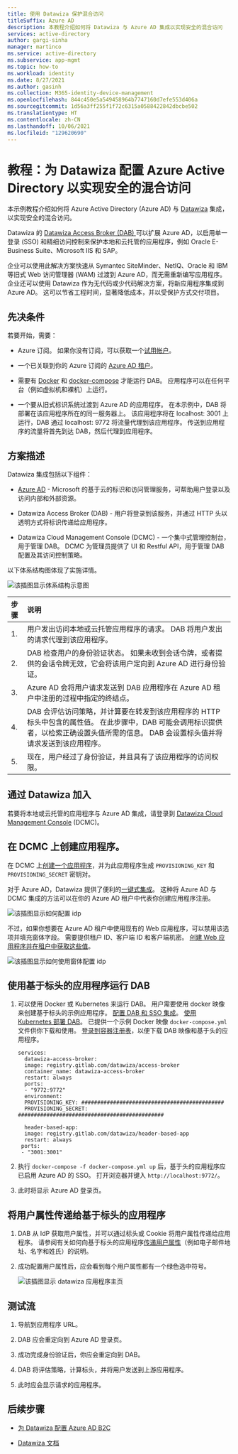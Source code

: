 ```yaml
---
title: 使用 Datawiza 保护混合访问
titleSuffix: Azure AD
description: 本教程介绍如何将 Datawiza 与 Azure AD 集成以实现安全的混合访问
services: active-directory
author: gargi-sinha
manager: martinco
ms.service: active-directory
ms.subservice: app-mgmt
ms.topic: how-to
ms.workload: identity
ms.date: 8/27/2021
ms.author: gasinh
ms.collection: M365-identity-device-management
ms.openlocfilehash: 844c450e5a549458964b7747160d7efe553d406a
ms.sourcegitcommit: 1d56a3ff255f1f72c6315a0588422842dbcbe502
ms.translationtype: HT
ms.contentlocale: zh-CN
ms.lasthandoff: 10/06/2021
ms.locfileid: "129620690"
---
```

# <a name="tutorial-configure-datawiza-with-azure-active-directory-for-secure-hybrid-access"></a>教程：为 Datawiza 配置 Azure Active Directory 以实现安全的混合访问

本示例教程介绍如何将 Azure Active Directory (Azure AD) 与 [Datawiza](https://www.datawiza.com/) 集成，以实现安全的混合访问。

Datawiza 的 [Datawiza Access Broker (DAB) ](https://www.datawiza.com/access-broker) 可以扩展 Azure AD，以启用单一登录 (SSO) 和精细访问控制来保护本地和云托管的应用程序，例如 Oracle E-Business Suite、Microsoft IIS 和 SAP。

企业可以使用此解决方案快速从 Symantec SiteMinder、NetIQ、Oracle 和 IBM 等旧式 Web 访问管理器 (WAM) 过渡到 Azure AD，而无需重新编写应用程序。 企业还可以使用 Datawiza 作为无代码或少代码解决方案，将新应用程序集成到 Azure AD。 这可以节省工程时间，显著降低成本，并以受保护方式交付项目。

## <a name="prerequisites"></a>先决条件

若要开始，需要：

- Azure 订阅。 如果你没有订阅，可以获取一个[试用帐户](https://azure.microsoft.com/free/)。

- 一个已关联到你的 Azure 订阅的 [Azure AD 租户](../fundamentals/active-directory-access-create-new-tenant.md)。

- 需要有 [Docker](https://docs.docker.com/get-docker/) 和 [docker-compose](https://docs.docker.com/compose/install/) 才能运行 DAB。 应用程序可以在任何平台（例如虚拟机和裸机）上运行。

- 一个要从旧式标识系统过渡到 Azure AD 的应用程序。 在本示例中，DAB 将部署在该应用程序所在的同一服务器上。 该应用程序将在 localhost: 3001 上运行，DAB 通过 localhost: 9772 将流量代理到该应用程序。 传送到应用程序的流量将首先到达 DAB，然后代理到应用程序。

## <a name="scenario-description"></a>方案描述

Datawiza 集成包括以下组件：

- [Azure AD](../fundamentals/active-directory-whatis.md) - Microsoft 的基于云的标识和访问管理服务，可帮助用户登录以及访问内部和外部资源。

- Datawiza Access Broker (DAB) - 用户将登录到该服务，并通过 HTTP 头以透明方式将标识传递给应用程序。

- Datawiza Cloud Management Console (DCMC) - 一个集中式管理控制台，用于管理 DAB。 DCMC 为管理员提供了 UI 和 Restful API，用于管理 DAB 配置及其访问控制策略。

以下体系结构图体现了实施详情。

![该插图显示体系结构示意图](./media/datawiza-with-azure-active-directory/datawiza-architecture-diagram.png)

|步骤| 说明|
|:----------|:-----------|
|  1. | 用户发出访问本地或云托管应用程序的请求。 DAB 将用户发出的请求代理到该应用程序。|
| 2. |DAB 检查用户的身份验证状态。 如果未收到会话令牌，或者提供的会话令牌无效，它会将该用户定向到 Azure AD 进行身份验证。|
| 3. | Azure AD 会将用户请求发送到 DAB 应用程序在 Azure AD 租户中注册的过程中指定的终结点。|
| 4. | DAB 会评估访问策略，并计算要在转发到该应用程序的 HTTP 标头中包含的属性值。 在此步骤中，DAB 可能会调用标识提供者，以检索正确设置头值所需的信息。 DAB 会设置标头值并将请求发送到该应用程序。 |
| 5. |  现在，用户经过了身份验证，并且具有了该应用程序的访问权限。|

## <a name="onboard-with-datawiza"></a>通过 Datawiza 加入

若要将本地或云托管的应用程序与 Azure AD 集成，请登录到 [Datawiza Cloud Management Console](https://console.datawiza.com/) (DCMC)。

## <a name="create-an-application-on-dcmc"></a>在 DCMC 上创建应用程序。

在 DCMC 上[创建一个应用程序](https://docs.datawiza.com/step-by-step/step2.html)，并为此应用程序生成 `PROVISIONING_KEY` 和 `PROVISIONING_SECRET` 密钥对。

对于 Azure AD，Datawiza 提供了便利的[一键式集成](https://docs.datawiza.com/tutorial/web-app-azure-one-click.html)。 这种将 Azure AD 与 DCMC 集成的方法可以在你的 Azure AD 租户中代表你创建应用程序注册。

![该插图显示如何配置 idp](./media/datawiza-with-azure-active-directory/configure-idp.png)

不过，如果你想要在 Azure AD 租户中使用现有的 Web 应用程序，可以禁用该选项并填充窗体字段。 需要提供租户 ID、客户端 ID 和客户端机密。 [创建 Web 应用程序并在租户中获取这些值](https://docs.datawiza.com/idp/azure.html)。

![该插图显示如何使用窗体配置 idp](./media/datawiza-with-azure-active-directory/use-form.png)

## <a name="run-dab-with-a-header-based-application"></a>使用基于标头的应用程序运行 DAB

1. 可以使用 Docker 或 Kubernetes 来运行 DAB。 用户需要使用 docker 映像来创建基于标头的示例应用程序。 [配置 DAB 和 SSO 集成](https://docs.datawiza.com/step-by-step/step3.html)。 [使用 Kubernetes 部署 DAB](https://docs.datawiza.com/tutorial/web-app-AKS.html)。 已提供一个示例 Docker 映像 `docker-compose.yml` 文件供你下载和使用。 [登录到容器注册表](https://docs.datawiza.com/step-by-step/step3.html#important-step)，以便下载 DAB 映像和基于头的应用程序。

    ```YML
    services:
      datawiza-access-broker:
      image: registry.gitlab.com/datawiza/access-broker
      container_name: datawiza-access-broker
      restart: always
      ports:
      - "9772:9772"
      environment:
      PROVISIONING_KEY: #############################################
      PROVISIONING_SECRET: ##############################################
      
      header-based-app:
      image: registry.gitlab.com/datawiza/header-based-app
      restart: always
     ports:
     - "3001:3001"
   ```

2. 执行 `docker-compose -f docker-compose.yml up` 后，基于头的应用程序应已启用 Azure AD 的 SSO。 打开浏览器并键入 `http://localhost:9772/`。

3. 此时将显示 Azure AD 登录页。

## <a name="pass-user-attributes-to-the-header-based-application"></a>将用户属性传递给基于标头的应用程序

1. DAB 从 IdP 获取用户属性，并可以通过标头或 Cookie 将用户属性传递给应用程序。 请参阅有关如何向基于标头的应用程序[传递用户属性](https://docs.datawiza.com/step-by-step/step4.html)（例如电子邮件地址、名字和姓氏）的说明。

2. 成功配置用户属性后，应会看到每个用户属性都有一个绿色选中符号。

   ![该插图显示 datawiza 应用程序主页](./media/datawiza-with-azure-active-directory/datawiza-application-home-page.png)

## <a name="test-the-flow"></a>测试流

1. 导航到应用程序 URL。

2. DAB 应会重定向到 Azure AD 登录页。

3. 成功完成身份验证后，你应会重定向到 DAB。

4. DAB 将评估策略，计算标头，并将用户发送到上游应用程序。

5. 此时应会显示请求的应用程序。

## <a name="next-steps"></a>后续步骤

- [为 Datawiza 配置 Azure AD B2C](../../active-directory-b2c/partner-datawiza.md)

- [Datawiza 文档](https://docs.datawiza.com)